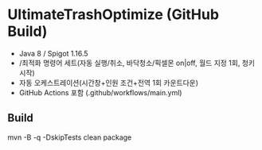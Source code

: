﻿# UltimateTrashOptimize (GitHub Build)
- Java 8 / Spigot 1.16.5
- /최적화 명령어 세트(자동 실행/취소, 바닥청소/픽셀몬 on|off, 월드 지정 1회, 청키 시작)
- 자동 오케스트레이션(시간창+인원 조건+전역 1회 카운트다운)
- GitHub Actions 포함 (.github/workflows/main.yml)

## Build
mvn -B -q -DskipTests clean package
